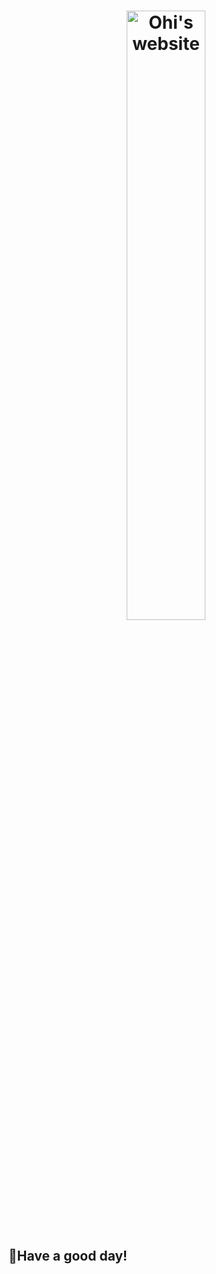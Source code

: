 <h1 align="center">
  <a href="https://m.o-x.icu"><img src="https://o-x.icu/src/assets/favicon-512x512.png" width="50%" alt="Ohi's website"></a>
</h1>

## 🥤Have a good day!